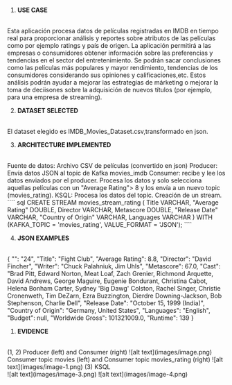 1. **USE CASE**
<br>
Esta aplicación procesa datos de películas registradas en IMDB en tiempo real para proporcionar análisis y reportes sobre atributos de las películas como por ejemplo ratings y país de origen. 
La aplicación permitirá a las empresas o consumidores obtener información sobre las preferencias y tendencias en el sector del entretenimiento. Se podrán sacar conclusiones como las películas más populares y mayor rendimiento, tendencias de los consumidores considerando sus opiniones y calificaciones,etc. Estos análisis podrán ayudar a mejorar las estrategias de márketing o mejorar la toma de deciisones sobre la adquisición de nuevos títulos (por ejemplo, para una empresa de streaming).

2. **DATASET SELECTED**
<br>
El dataset elegido es IMDB_Movies_Dataset.csv,transformado en json.

3. **ARCHITECTURE IMPLEMENTED**
<br>
Fuente de datos: Archivo CSV de películas (convertido en json)
Producer: Envía datos JSON al topic de Kafka movies_imdb
Consumer: recibe y lee los datos enviados por el producer. Procesa los datos y solo selecciona aquellas películas con un "Average Rating"> 8 y los envía a un nuevo topic (movies_rating).
KSQL: Procesa los datos del topic. Creación de un stream.
````
sql
CREATE STREAM movies_stream_rating ( 
    Title VARCHAR, 
    "Average Rating" DOUBLE, 
    Director VARCHAR, 
    Metascore DOUBLE, 
    "Release Date" VARCHAR, 
    "Country of Origin" VARCHAR, 
    Languages VARCHAR
    ) 
WITH (KAFKA_TOPIC = 'movies_rating', 
    VALUE_FORMAT = 'JSON');
````

4. **JSON EXAMPLES**
<br>
{
	"": "24",
	"Title": "Fight Club",
	"Average Rating": 8.8,
	"Director": "David Fincher",
	"Writer": "Chuck Palahniuk, Jim Uhls",
	"Metascore": 67.0,
	"Cast": "Brad Pitt, Edward Norton, Meat Loaf, Zach Grenier, Richmond Arquette, David Andrews, George Maguire, Eugenie Bondurant, Christina Cabot, Helena Bonham Carter, Sydney 'Big Dawg' Colston, Rachel Singer, Christie Cronenweth, Tim DeZarn, Ezra Buzzington, Dierdre Downing-Jackson, Bob Stephenson, Charlie Dell",
	"Release Date": "October 15, 1999 (India)",
	"Country of Origin": "Germany, United States",
	"Languages": "English",
	"Budget": null,
	"Worldwide Gross": 101321009.0,
	"Runtime": 139
}

1. **EVIDENCE**
<br>
(1, 2) Producer (left) and Consumer (right)
![alt text](images/image.png)
Consumer topic movies (left) and Consumer topic movies_rating (right)
![alt text](images/image-1.png)
(3) KSQL
<br>
![alt text](images/image-3.png)
![alt text](images/image-4.png)

